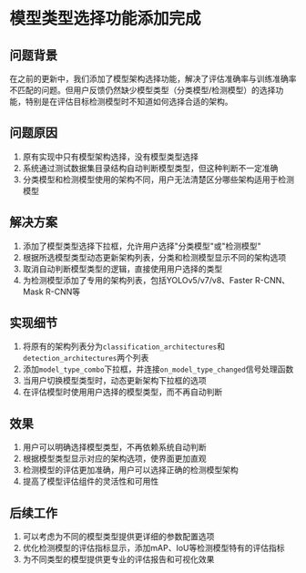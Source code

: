 # 模型类型选择功能添加完成

## 问题背景

在之前的更新中，我们添加了模型架构选择功能，解决了评估准确率与训练准确率不匹配的问题。但用户反馈仍然缺少模型类型（分类模型/检测模型）的选择功能，特别是在评估目标检测模型时不知道如何选择合适的架构。

## 问题原因

1. 原有实现中只有模型架构选择，没有模型类型选择
2. 系统通过测试数据集目录结构自动判断模型类型，但这种判断不一定准确
3. 分类模型和检测模型使用的架构不同，用户无法清楚区分哪些架构适用于检测模型

## 解决方案

1. 添加了模型类型选择下拉框，允许用户选择"分类模型"或"检测模型"
2. 根据所选模型类型动态更新架构列表，分类和检测模型显示不同的架构选项
3. 取消自动判断模型类型的逻辑，直接使用用户选择的类型
4. 为检测模型添加了专用的架构列表，包括YOLOv5/v7/v8、Faster R-CNN、Mask R-CNN等

## 实现细节

1. 将原有的架构列表分为`classification_architectures`和`detection_architectures`两个列表
2. 添加`model_type_combo`下拉框，并连接`on_model_type_changed`信号处理函数
3. 当用户切换模型类型时，动态更新架构下拉框的选项
4. 在评估模型时使用用户选择的模型类型，而不再自动判断

## 效果

1. 用户可以明确选择模型类型，不再依赖系统自动判断
2. 根据模型类型显示对应的架构选项，使界面更加直观
3. 检测模型的评估更加准确，用户可以选择正确的检测模型架构
4. 提高了模型评估组件的灵活性和可用性

## 后续工作

1. 可以考虑为不同的模型类型提供更详细的参数配置选项
2. 优化检测模型的评估指标显示，添加mAP、IoU等检测模型特有的评估指标
3. 为不同类型的模型提供更专业的评估报告和可视化效果 